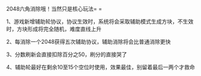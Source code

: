 2048六角消除哦！当然只是核心玩法= =

1、游戏新增辅助轮协议，协议生效时，系统将会采取辅助模式生成方块，不生效时，方块形成将完全随机，难度直线上升

2、每消除一个2048获得五次辅助协议，辅助消除将会比普通消除更快

3、分数刷新会直接扣除百分之50，刷分的直接哭了

4、辅助轮最好在剩余10至15个空位时使用，效果最佳，别留着最后一两个才救命



